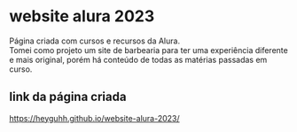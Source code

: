 # website alura 2023
Página criada com cursos e recursos da Alura.<br>
Tomei como projeto um site de barbearia para ter uma experiência diferente e mais original, porém há conteúdo de todas as matérias passadas em curso.<br>

## link da página criada
https://heyguhh.github.io/website-alura-2023/
